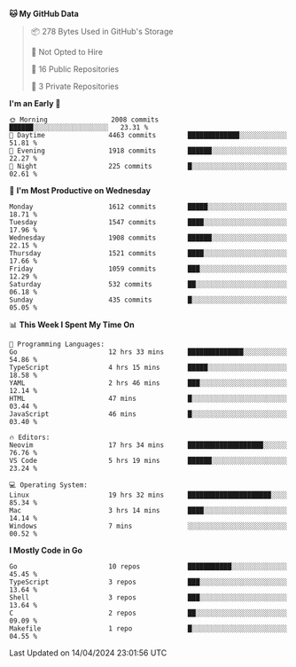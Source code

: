 <!--START_SECTION:waka-->
**🐱 My GitHub Data** 

> 📦 278 Bytes Used in GitHub's Storage 
 > 
> 🚫 Not Opted to Hire
 > 
> 📜 16 Public Repositories 
 > 
> 🔑 3 Private Repositories 
 > 
**I'm an Early 🐤** 

```text
🌞 Morning                2008 commits        ██████░░░░░░░░░░░░░░░░░░░   23.31 % 
🌆 Daytime                4463 commits        █████████████░░░░░░░░░░░░   51.81 % 
🌃 Evening                1918 commits        ██████░░░░░░░░░░░░░░░░░░░   22.27 % 
🌙 Night                  225 commits         █░░░░░░░░░░░░░░░░░░░░░░░░   02.61 % 
```
📅 **I'm Most Productive on Wednesday** 

```text
Monday                   1612 commits        █████░░░░░░░░░░░░░░░░░░░░   18.71 % 
Tuesday                  1547 commits        ████░░░░░░░░░░░░░░░░░░░░░   17.96 % 
Wednesday                1908 commits        ██████░░░░░░░░░░░░░░░░░░░   22.15 % 
Thursday                 1521 commits        ████░░░░░░░░░░░░░░░░░░░░░   17.66 % 
Friday                   1059 commits        ███░░░░░░░░░░░░░░░░░░░░░░   12.29 % 
Saturday                 532 commits         ██░░░░░░░░░░░░░░░░░░░░░░░   06.18 % 
Sunday                   435 commits         █░░░░░░░░░░░░░░░░░░░░░░░░   05.05 % 
```


📊 **This Week I Spent My Time On** 

```text
💬 Programming Languages: 
Go                       12 hrs 33 mins      ██████████████░░░░░░░░░░░   54.86 % 
TypeScript               4 hrs 15 mins       █████░░░░░░░░░░░░░░░░░░░░   18.58 % 
YAML                     2 hrs 46 mins       ███░░░░░░░░░░░░░░░░░░░░░░   12.14 % 
HTML                     47 mins             █░░░░░░░░░░░░░░░░░░░░░░░░   03.44 % 
JavaScript               46 mins             █░░░░░░░░░░░░░░░░░░░░░░░░   03.40 % 

🔥 Editors: 
Neovim                   17 hrs 34 mins      ███████████████████░░░░░░   76.76 % 
VS Code                  5 hrs 19 mins       ██████░░░░░░░░░░░░░░░░░░░   23.24 % 

💻 Operating System: 
Linux                    19 hrs 32 mins      █████████████████████░░░░   85.34 % 
Mac                      3 hrs 14 mins       ████░░░░░░░░░░░░░░░░░░░░░   14.14 % 
Windows                  7 mins              ░░░░░░░░░░░░░░░░░░░░░░░░░   00.52 % 
```

**I Mostly Code in Go** 

```text
Go                       10 repos            ███████████░░░░░░░░░░░░░░   45.45 % 
TypeScript               3 repos             ███░░░░░░░░░░░░░░░░░░░░░░   13.64 % 
Shell                    3 repos             ███░░░░░░░░░░░░░░░░░░░░░░   13.64 % 
C                        2 repos             ██░░░░░░░░░░░░░░░░░░░░░░░   09.09 % 
Makefile                 1 repo              █░░░░░░░░░░░░░░░░░░░░░░░░   04.55 % 
```




 Last Updated on 14/04/2024 23:01:56 UTC
<!--END_SECTION:waka-->
